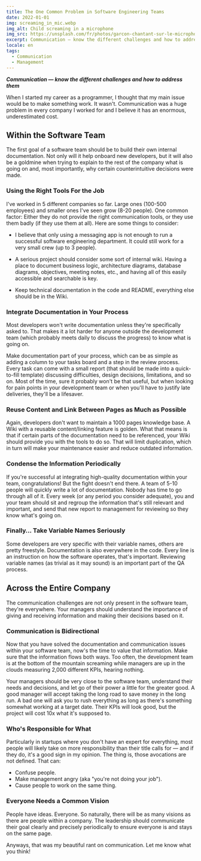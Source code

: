 ```yaml
---
title: The One Common Problem in Software Engineering Teams
date: 2022-01-01
img: screaming_in_mic.webp
img_alt: Child screaming in a microphone
img_src: https://unsplash.com/fr/photos/garcon-chantant-sur-le-microphone-avec-filtre-anti-pop-ASKeuOZqhYU
excerpt: Communication — know the different challenges and how to address them.
locale: en
tags:
  - Communication
  - Management
---
```


___Communication — know the different challenges and how to address them___

When I started my career as a programmer, I thought that my main issue would be to make something work. It
wasn't. Communication was a huge problem in every company I worked for and I believe it has an enormous,
underestimated cost.

## Within the Software Team

The first goal of a software team should be to build their own internal documentation. Not only will it help
onboard new developers, but it will also be a goldmine when trying to explain to the rest of the company what
is going on and, most importantly, why certain counterintuitive decisions were made.

### Using the Right Tools For the Job

I've worked in 5 different companies so far. Large ones (100-500 employees) and smaller ones I've seen grow
(8-20 people). One common factor: Either they do not provide the right communication tools, or they use them
badly (if they use them at all). Here are some things to consider:

- I believe that only using a messaging app is not enough to run a successful software engineering department.
It could still work for a very small crew (up to 3 people).

- A serious project should consider some sort of internal wiki. Having a place to document business logic,
  architecture diagrams, database diagrams, objectives, meeting notes, etc., and having all of this easily
  accessible and searchable is key.
- Keep technical documentation in the code and README, everything else should be in the Wiki.

### Integrate Documentation in Your Process

Most developers won't write documentation unless they're specifically asked to. That makes it a lot harder for
anyone outside the development team (which probably meets daily to discuss the progress) to know what is going on.

Make documentation part of your process, which can be as simple as adding a column to your tasks board and a step
in the review process. Every task can come with a small report (that should be made into a quick-to-fill template)
discussing difficulties, design decisions, limitations, and so on. Most of the time, sure it probably won't be that
useful, but when looking for pain points in your development team or when you'll have to justify late deliveries,
they'll be a lifesaver.

### Reuse Content and Link Between Pages as Much as Possible

Again, developers don't want to maintain a 1000 pages knowledge base. A Wiki with a reusable content/linking feature
is golden. What that means is that if certain parts of the documentation need to be referenced, your Wiki should provide
you with the tools to do so. That will limit duplication, which in turn will make your maintenance easier and reduce
outdated information.

### Condense the Information Periodically

If you're successful at integrating high-quality documentation within your team, congratulations! But the fight doesn't
end there. A team of 5-10 people will quickly write a lot of documentation. Nobody has time to go through all of it.
Every week (or any period you consider adequate), you and your team should sit and regroup the information that's still
relevant and important, and send that new report to management for reviewing so they know what's going on.

### Finally… Take Variable Names Seriously

Some developers are very specific with their variable names, others are pretty freestyle. Documentation is also everywhere
in the code. Every line is an instruction on how the software operates, that's important. Reviewing variable names (as trivial
as it may sound) is an important part of the QA process.

## Across the Entire Company

The communication challenges are not only present in the software team, they're everywhere. Your managers should understand
the importance of giving and receiving information and making their decisions based on it.

### Communication is Bidirectional

Now that you have solved the documentation and communication issues within your software team, now's the time to value that
information. Make sure that the information flows both ways. Too often, the development team is at the bottom of the mountain
screaming while managers are up in the clouds measuring 2,000 different KPIs, hearing nothing.

Your managers should be very close to the software team, understand their needs and decisions, and let go of their power a
little for the greater good. A good manager will accept taking the long road to save money in the long run. A bad one will
ask you to rush everything as long as there's something somewhat working at a target date. Their KPIs will look good, but
the project will cost 10x what it's supposed to.

### Who's Responsible for What

Particularly in startups where you don't have an expert for everything, most people will likely take on more responsibility
than their title calls for — and if they do, it's a good sign in my opinion. The thing is, those avocations are not defined.
That can:

- Confuse people.
- Make management angry (aka "you're not doing your job").
- Cause people to work on the same thing.

### Everyone Needs a Common Vision

People have ideas. Everyone. So naturally, there will be as many visions as there are people within a company. The leadership
should communicate their goal clearly and precisely periodically to ensure everyone is and stays on the same page.


Anyways, that was my beautiful rant on communication. Let me know what you think!